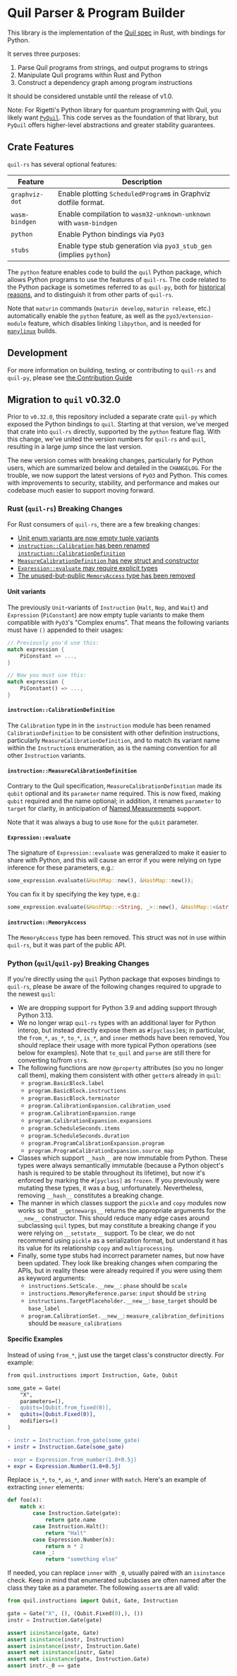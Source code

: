 # Quil Parser & Program Builder

This library is the implementation of the [Quil spec][quil-spec] in Rust, with bindings for Python.

It serves three purposes:

1. Parse Quil programs from strings, and output programs to strings
2. Manipulate Quil programs within Rust and Python
3. Construct a dependency graph among program instructions

It should be considered unstable until the release of v1.0.

Note: For Rigetti's Python library for quantum programming with Quil, you likely want [`PyQuil`][].
This code serves as the foundation of that library,
but `PyQuil` offers higher-level abstractions and greater stability guarantees.

[quil-spec]: https://github.com/quil-lang/quil
[`PyQuil`]: https://github.com/rigetti/pyquil

## Crate Features

`quil-rs` has several optional features:

| Feature            | Description                                                           |
|--------------------|-----------------------------------------------------------------------|
| `graphviz-dot`     | Enable plotting `ScheduledProgram`s in Graphviz dotfile format.       |
| `wasm-bindgen`     | Enable compilation to `wasm32-unknown-unknown` with `wasm-bindgen`    |
| `python`           | Enable Python bindings via `PyO3`                                     |
| `stubs`            | Enable type stub generation via `pyo3_stub_gen` (implies `python`)    |

The `python` feature enables code to build the `quil` Python package,
which allows Python programs to use the features of `quil-rs`.
The code related to the Python package is sometimes referred to as `quil-py`,
both for [historical reasons][], and to distinguish it from other parts of `quil-rs`.

Note that `maturin` commands (`maturin develop`, `maturin release`, etc.)
automatically enable the `python` feature, as well as the `pyo3/extension-module` feature,
which disables linking `libpython`, and is needed for [`manylinux`][extmod] builds.

[extmod]: https://pyo3.rs/v0.25.1/building-and-distribution.html#the-extension-module-feature
[historical reasons]: #migration-to-quil-v0320

## Development

For more information on building, testing, or contributing to `quil-rs` and `quil-py`,
please see [the Contribution Guide][contributing.md]

[contributing.md]: https://github.com/rigetti/quil-rs/blob/main/CONTRIBUTING.md

## Migration to `quil` v0.32.0

Prior to `v0.32.0`, this repository included a separate crate `quil-py`
which exposed the Python bindings to `quil`.
Starting at that version, we've merged that crate into `quil-rs` directly,
supported by the `python` feature flag.
With this change, we've united the version numbers for `quil-rs` and `quil`,
resulting in a large jump since the last version.

The new version comes with breaking changes, particularly for Python users,
which are summarized below and detailed in the `CHANGELOG`.
For the trouble, we now support the latest versions of `PyO3` and Python.
This comes with improvements to security, stability, and performance
and makes our codebase much easier to support moving forward.

### Rust (`quil-rs`) Breaking Changes

For Rust consumers of `quil-rs`, there are a few breaking changes:

- [Unit enum variants are now empty tuple variants](#unit-variants)
- [`instruction::Calibration` has been renamed `instruction::CalibrationDefinition`](#instructioncalibrationdefinition)
- [`MeasureCalibrationDefinition` has new struct and constructor](#instructionmeasurecalibrationdefinition)
- [`Expression::evaluate` may require explicit types](#expressionevaluate)
- [The unused-but-public `MemoryAccess` type has been removed](#instructionmemoryaccess)

#### Unit variants

The previously `Unit`-variants of
`Instruction` (`Halt`, `Nop`, and `Wait`) and `Expression` (`PiConstant`)
are now empty tuple variants to make them compatible with `PyO3`'s "Complex enums".
That means the following variants must have `()` appended to their usages:

```rust
// Previously you'd use this:
match expression {
    PiConstant => ...,
}

// Now you must use this:
match expression {
    PiConstant() => ...,
}
```

#### `instruction::CalibrationDefinition`

The `Calibration` type in in the `instruction` module has been renamed `CalibrationDefinition`
to be consistent with other definition instructions, particularly `MeasureCalibrationDefinition`,
and to match its variant name within the `Instruction`s enumeration,
as is the naming convention for all other `Instruction` variants.

#### `instruction::MeasureCalibrationDefinition`

Contrary to the Quil specification, `MeasureCalibrationDefinition`
made its `qubit` optional and its `parameter` name required.
This is now fixed, making `qubit` required and the name optional;
in addition, it renames `parameter` to `target` for clarity,
in anticipation of [Named Measurements][named-measurments] support.

Note that it was always a bug to use `None` for the `qubit` parameter.

[named-measurments]: https://github.com/rigetti/quil-rs/pull/479

#### `Expression::evaluate`

The signature of `Expression::evaluate`
was generalized to make it easier to share with Python,
and this will cause an error if you were relying on type inference for these parameters, e.g.:

```rust
some_expression.evaluate(&HashMap::new(), &HashMap::new());
```

You can fix it by specifying the key type, e.g.:

```rust
some_expression.evaluate(&HashMap::<String, _>::new(), &HashMap::<&str, _>::new());
```

#### `instruction::MemoryAccess`

The `MemoryAccess` type has been removed.
This struct was not in use within `quil-rs`, but it was part of the public API.

### Python (`quil`/`quil-py`) Breaking Changes

If you're directly using the `quil` Python package that exposes bindings to `quil-rs`,
please be aware of the following changes required to upgrade to the newest `quil`:

- We are dropping support for Python 3.9 and adding support through Python 3.13.
- We no longer wrap `quil-rs` types with an additional layer for Python interop,
    but instead directly expose them as `#[pyclass]`es; in particular,
    the `from_*`, `as_*`, `to_*`, `is_*`, and `inner` methods have been removed,
    You should replace their usage with more typical Python operations (see below for examples).
    Note that `to_quil` and `parse` are still there for converting to/from `str`s.
- The following functions are now `@property` attributes (so you no longer call them),
    making them consistent with other `getter`s already in `quil`:
    - `program.BasicBlock.label`
    - `program.BasicBlock.instructions`
    - `program.BasicBlock.terminator`
    - `program.CalibrationExpansion.calibration_used`
    - `program.CalibrationExpansion.range`
    - `program.CalibrationExpansion.expansions`
    - `program.ScheduleSeconds.items`
    - `program.ScheduleSeconds.duration`
    - `program.ProgramCalibrationExpansion.program`
    - `program.ProgramCalibrationExpansion.source_map`
- Classes which support `__hash__` are now immutable from Python.
    These types were always semantically immutable
    (because a Python object's hash is required to be stable throughout its lifetime),
    but now it's enforced by marking the `#[pyclass]` as `frozen`.
    If you previously were mutating these types, it was a bug, unfortunately.
    Nevertheless, removing `__hash__` constitutes a breaking change.
- The manner in which classes support the `pickle` and `copy` modules now works
    so that `__getnewargs__` returns the appropriate arguments for the `__new__` constructor.
    This should reduce many edge cases around subclassing `quil` types,
    but may constitute a breaking change if you were relying on `__setstate__` support.
    To be clear, we do not recommend using `pickle` as a serialization format,
    but understand it has its value for its relationship `copy` and `multiprocessing`.
- Finally, some type stubs had incorrect parameter names, but now have been updated.
    They look like breaking changes when comparing the APIs,
    but in reality these were already required if you were using them as keyword arguments:
    - `instructions.SetScale.__new__`: `phase` should be `scale`
    - `instructions.MemoryReference.parse`: `input` should be `string`
    - `instructions.TargetPlaceholder.__new__`: `base_target` should be `base_label`
    - `program.CalibrationSet.__new__`: `measure_calibration_definitions` should be `measure_calibrations`

#### Specific Examples

Instead of using `from_*`, just use the target class's constructor directly.
For example:

```diff python
from quil.instructions import Instruction, Gate, Qubit

some_gate = Gate(
    "X",
    parameters=(),
-   qubits=[Qubit.from_fixed(0)],
+   qubits=[Qubit.Fixed(0)],
    modifiers=()
)

- instr = Instruction.from_gate(some_gate)
+ instr = Instruction.Gate(some_gate)

- expr = Expression.from_number(1.0+0.5j)
+ expr = Expression.Number(1.0+0.5j)
```

Replace `is_*`, `to_*`, `as_*`, and `inner` with `match`.
Here's an example of extracting `inner` elements:

```python
def foo(x):
    match x:
        case Instruction.Gate(gate):
            return gate.name
        case Instruction.Halt():
            return "Halt"
        case Expression.Number(n):
            return n * 2
        case _:
            return "something else"
```

If needed, you can replace `inner` with `_0`, usually paired with an `isinstance` check.
Keep in mind that enumerated subclasses are often named after the class they take as a parameter.
The following `assert`s are all valid:

```python
from quil.instructions import Qubit, Gate, Instruction

gate = Gate("X", (), (Qubit.Fixed(0),), ())
instr = Instruction.Gate(gate)

assert isinstance(gate, Gate)
assert isinstance(instr, Instruction)
assert isinstance(instr, Instruction.Gate)
assert not isinstance(instr, Gate)
assert not isinstance(gate, Instruction.Gate)
assert instr._0 == gate
```
